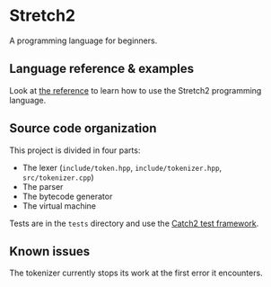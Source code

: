 # Stretch2

A programming language for beginners.

## Language reference & examples

Look at [the reference](./REFERENCE.md) to learn how to use the Stretch2 programming language.

## Source code organization

This project is divided in four parts:

- The lexer (`include/token.hpp`, `include/tokenizer.hpp`, `src/tokenizer.cpp`)
- The parser
- The bytecode generator
- The virtual machine

Tests are in the `tests` directory and use the [Catch2 test framework](https://github.com/catchorg/Catch2).

## Known issues

The tokenizer currently stops its work at the first error it encounters.
